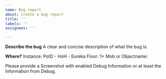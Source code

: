 ```yaml
---
name: Bug report
about: Create a bug report
title: ''
labels: ''
assignees: ''

---
```


**Describe the bug**
A clear and concise description of what the bug is.

**Where?**
Instance: PotD - HoH - Eureka
Floor: 1+
Mob or Objectname:

Please provide a Screenshot with enabled Debug Information or at least the Information from Debug.
